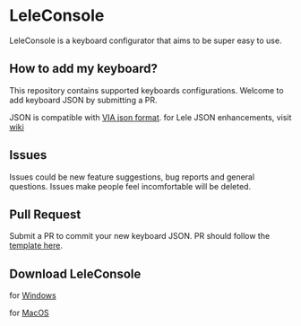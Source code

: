 # LeleConsole #
LeleConsole is a keyboard configurator that aims to be super easy to use.

## How to add my keyboard?
This repository contains supported keyboards configurations. Welcome to add keyboard JSON by submitting a PR.

JSON is compatible with [VIA json format](https://caniusevia.com/docs/specification).
for Lele JSON enhancements, visit [wiki]()

## Issues
Issues could be new feature suggestions, bug reports and general questions.
Issues make people feel incomfortable will be deleted.

## Pull Request
Submit a PR to commit your new keyboard JSON. PR should follow the [template here]().

## Download LeleConsole
for [Windows](https://github.com/zuokerb/LeLeConsole/releases)

for [MacOS](https://github.com/zuokerb/LeLeConsole/releases)
